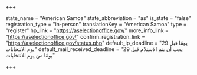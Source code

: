 +++

state_name = "American Samoa"
state_abbreviation = "as"
is_state = "false"
registration_type = "in-person"
translationKey = "American Samoa"
type = "register"
hp_link = "https://aselectionoffice.gov/"
more_info_link = "https://aselectionoffice.gov/"
confirm_registration_link = "https://aselectionoffice.gov/status.php"
default_ip_deadline = "29 يومًا قبل يوم الانتخابات"
default_mail_received_deadline = "يجب أن يتم الاستلام قبل 29 يومًا من يوم الانتخابات"

+++